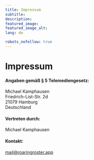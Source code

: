 ```yaml
---
title: Impressum
subtitle:
description:
featured_image:
featured_image_alt:
lang: de

robots_nofollow: true
---
```


<h1 class="website__hidden">Impressum</h1>

#### Angaben gemäß § 5 Telemediengesetz:

Michael Kamphausen  
Friedrich-List-Str. 2d  
21079 Hamburg  
Deutschland

#### Vertreten durch:

Michael Kamphausen

#### Kontakt:

<p><a href="&#109;&#97;&#105;&#108;&#116;&#111;&#58;&#109;&#97;&#105;&#108;&#64;&#114;&#111;&#97;&#114;&#105;&#110;&#103;&#114;&#111;&#115;&#116;&#101;&#114;&#46;&#97;&#112;&#112;">&#109;&#97;&#105;&#108;&#64;&#114;&#111;&#97;&#114;&#105;&#110;&#103;&#114;&#111;&#115;&#116;&#101;&#114;&#46;&#97;&#112;&#112;</a></p>
